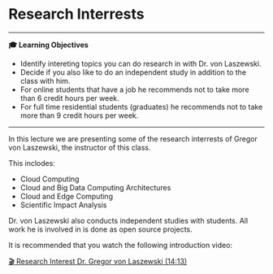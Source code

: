 # Research Interrests

---

**:mortar_board: Learning Objectives**

* Identify intereting topics you can do research in with Dr. von Laszewski.
* Decide if you also like to do an independent study in addition to the class with him.
* For online students that have a job he recommends not to take more than 6 credit hours per week.
* For full time residential students (graduates) he recommends not to take more than 9 credit hours per week.

---

In this lecture we are presenting some of the research interrests of
Gregor von Laszewski, the instructor of this class.

This inclodes:

* Cloud Computing
* Cloud and Big Data Computing Architectures
* Cloud and Edge Computing
* Scientific Impact Analysis

Dr. von Laszewski also conducts independent studies with students. All
work he is involved in is done as open source projects.

It is recommended that you watch the following introduction video:

[:clapper: Research Interest Dr. Gregor von Laszewski
(14:13)](https://www.youtube.com/watch?v=hcN1KvbTN2Y)


